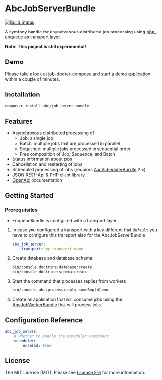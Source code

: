 # AbcJobServerBundle

[![Build Status](https://travis-ci.org/aboutcoders/job-server-bundle.png?branch=master)](https://travis-ci.org/aboutcoders/job-server-bundle)

A symfony bundle for asynchronous distributed job processing using [php-enqueue](https://github.com/php-enqueue/enqueue-dev) as transport layer.

**Note: This project is still experimental!**

## Demo

Please take a look at [job-docker-compose](https://gitlab.com/hasc/job-docker-compose) and start a demo application within a couple of minutes.

## Installation

```bash
composer install abc/job-server-bundle
```

## Features

* Asynchronous distributed processing of 
    * Job: a single job
    * Batch: multiple jobs that are processed in parallel
    * Sequence: multiple jobs processed in sequential order
    * Free composition of Job, Sequence, and Batch
* Status information about jobs
* Cancellation and restarting of jobs
* Scheduled processing of jobs (requires [AbcSchedulerBundle](https://github.com/aboutcoders/scheduler-bundle/blob/master/AbcSchedulerBundle.php) 2.x) 
* JSON REST-Api & PHP client library
* [OpenApi](https://www.openapis.org/) documentation

## Getting Started

### Prerequisites
* EnqueueBundle is configured with a transport layer

1. In case you configured a transport with a key different that `default` you have to configure this transport also for the AbcJobServerBundle

	```yaml
	abc_job_server:
	    transport: my_transport_name
	```

2. Create database and database schema

	```bash
	bin/console doctrine:database:create
	bin/console doctrine:schema:create
	```

3. Start the command that processes replies from workers

	```bash
	bin/console abc:process:reply someReplyQueue
	```
 
 4. Create an application that will consume jobs using the [AbcJobWorkerBundle](https://github.com/aboutcoders/job-worker-bundle) that will process jobs.

## Configuration Reference
   
   ```yaml
   abc_job_server:
       # whether to enable the scheduler component
       scheduler:
           enabled: true
   ```

## License

The MIT License (MIT). Please see [License File](./LICENSE) for more information.
